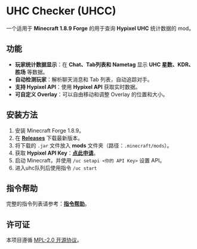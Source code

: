 # UHC Checker (UHCC)
一个适用于 **Minecraft 1.8.9 Forge** 的用于查询 **Hypixel UHC** 统计数据的 mod。

## **功能**
- **玩家统计数据显示**：在 **Chat、Tab列表和 Nametag** 显示 **UHC 星数、KDR、胜场** 等数据。
- **自动检测玩家**：解析聊天消息和 Tab 列表，自动追踪对手。
- **支持 Hypixel API**：使用 **Hypixel API** 获取实时数据。
- **可自定义 Overlay**：可以自由移动和调整 Overlay 的位置和大小。

## **安装方法**
1. 安装 Minecraft Forge 1.8.9。
2. 在 [**Releases**](https://github.com/daoheautumn/uhcc/releases) 下载最新版本。
3. 将下载的 `.jar` 文件放入 **mods** 文件夹（路径：`.minecraft/mods`）。
4. 获取 **Hypixel API Key**：[**点此申请**](https://developer.hypixel.net/)。
5. 启动 Minecraft，并使用 `/uc setapi <你的 API Key>` 设置 API。
6. 进入uhc队列后使用指令 `/uc start`

## **指令帮助**
完整的指令列表请参考：[**指令帮助**](https://github.com/daoheautumn/UHCC/blob/main/CMD_help.md)。

## **许可证**
本项目遵循 [MPL-2.0 开源协议](https://github.com/daoheautumn/UHCC/blob/main/LICENSE)。
